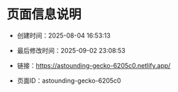 # 页面信息说明

- 创建时间：2025-08-04 16:53:13

- 最后修改时间：2025-09-02 23:08:53

- 链接：https://astounding-gecko-6205c0.netlify.app/

- 页面ID：astounding-gecko-6205c0